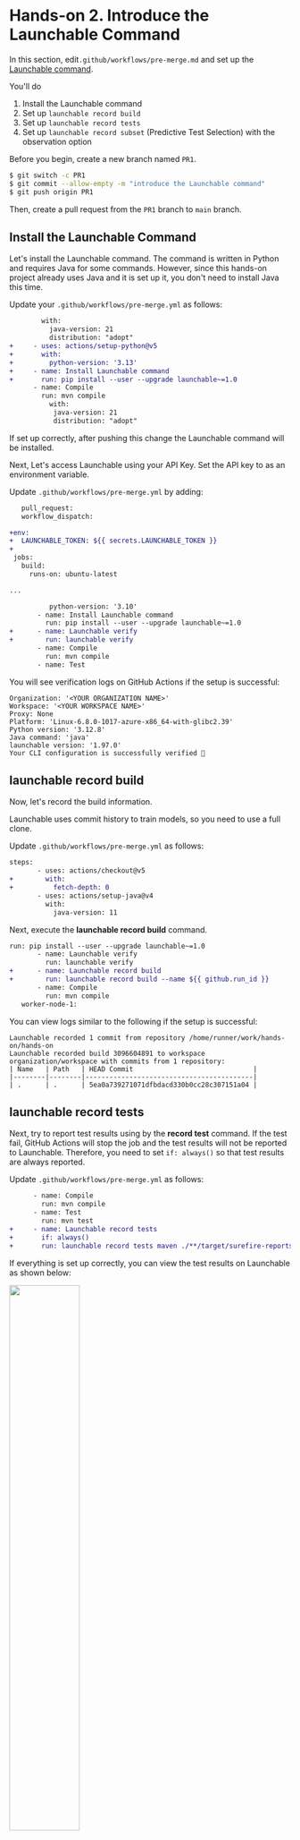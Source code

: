 # Hands-on 2. Introduce the Launchable Command

In this section, edit`.github/workflows/pre-merge.md` and set up the [Launchable command](https://www.launchableinc.com/docs/resources/cli-reference/).

You'll do

1. Install the Launchable command
1. Set up `launchable record build`
1. Set up `launchable record tests`
1. Set up `launchable record subset` (Predictive Test Selection) with the observation option

Before you begin, create a new branch named `PR1`.

```sh
$ git switch -c PR1
$ git commit --allow-empty -m "introduce the Launchable command"
$ git push origin PR1
```

 Then, create a pull request from the `PR1` branch to `main` branch.

## Install the Launchable Command

Let's install the Launchable command. The command is written in Python and requires Java for some commands. However, since this hands-on project already uses Java and it is set up it, you don't need to install Java this time.

Update your `.github/workflows/pre-merge.yml` as follows:
```diff
        with:
          java-version: 21
          distribution: "adopt"
+     - uses: actions/setup-python@v5
+       with:
+         python-version: '3.13'
+     - name: Install Launchable command
+       run: pip install --user --upgrade launchable~=1.0
      - name: Compile
        run: mvn compile
          with:
           java-version: 21
           distribution: "adopt"
```

If set up correctly, after pushing this change the Launchable command will be installed.

Next, Let's access Launchable using your API Key. Set the API key to as an environment variable.

Update `.github/workflows/pre-merge.yml` by adding:
```diff
   pull_request:
   workflow_dispatch:

+env:
+  LAUNCHABLE_TOKEN: ${{ secrets.LAUNCHABLE_TOKEN }}
+
 jobs:
   build:
     runs-on: ubuntu-latest

...

          python-version: '3.10'
       - name: Install Launchable command
         run: pip install --user --upgrade launchable~=1.0
+      - name: Launchable verify
+        run: launchable verify
       - name: Compile
         run: mvn compile
       - name: Test
```

You will see verification logs on GitHub Actions if the setup is successful:

```
Organization: '<YOUR ORGANIZATION NAME>'
Workspace: '<YOUR WORKSPACE NAME>'
Proxy: None
Platform: 'Linux-6.8.0-1017-azure-x86_64-with-glibc2.39'
Python version: '3.12.8'
Java command: 'java'
launchable version: '1.97.0'
Your CLI configuration is successfully verified 🎉
```

## launchable record build

Now, let's record the build information.

Launchable uses commit history to train models, so you need to use a full clone.

Update `.github/workflows/pre-merge.yml` as follows:
```diff
steps:
       - uses: actions/checkout@v5
+        with:
+          fetch-depth: 0
       - uses: actions/setup-java@v4
         with:
           java-version: 11
```

Next, execute the **launchable record build** command.

```diff
run: pip install --user --upgrade launchable~=1.0
       - name: Launchable verify
         run: launchable verify
+      - name: Launchable record build
+        run: launchable record build --name ${{ github.run_id }}
       - name: Compile
         run: mvn compile
   worker-node-1:
```

You can view logs similar to the following if the setup is successful:

```
Launchable recorded 1 commit from repository /home/runner/work/hands-on/hands-on
Launchable recorded build 3096604891 to workspace organization/workspace with commits from 1 repository:
| Name   | Path   | HEAD Commit                              |
|--------|--------|------------------------------------------|
| .      | .      | 5ea0a739271071dfbdacd330b0cc28c307151a04 |
```

## launchable record tests

Next, try to report test results using by the **record test** command.
If the test fail, GitHub Actions will stop the job and the test results will not be reported to Launchable. Therefore, you need to set `if: always()` so that  test results are always reported.

Update `.github/workflows/pre-merge.yml` as follows:
```diff
      - name: Compile
        run: mvn compile
      - name: Test
        run: mvn test
+     - name: Launchable record tests
+       if: always()
+       run: launchable record tests maven ./**/target/surefire-reports
```

If everything is set up correctly, you can view the test results on Launchable as shown below:

<img src="https://github.com/user-attachments/assets/f83dd1e6-bf9e-4091-964c-da665ffd764d" width="50%">


## `launchable record subset` (Predictive Test Selection)

This is a final section of #2,
Let's setup the **launchable subset** command with the [observation mode](https://docs.launchableinc.com/features/predictive-test-selection/observing-subset-behavior) option.

Update `.github/workflows/pre-merge.yml` as follows:
```diff
      - name: Launchable verify
        run: launchable verify
      - name: launchable record build
        run: launchable record build --name ${{ github.run_id }}
+     - name: launchable subset
+       run: |
+         launchable subset --observation --target 50% maven src/test/java > launchable-subset.txt
+         cat launchable-subset.txt
      - name: Test
        run: mvn test
```

You can view the subset result log in the GitHub Actions log. For example:

```
|           |   Candidates |   Estimated duration (%) |   Estimated duration (min) |
|-----------|--------------|--------------------------|----------------------------|
| Subset    |            2 |                  36.4706 |                  0.0516667 |
| Remainder |            2 |                  63.5294 |                  0.09      |
|           |              |                          |                            |
| Total     |            4 |                 100      |                  0.141667  |

Run `launchable inspect subset --subset-id XXX` to view full subset details
example.MulTest
example.DivTest
example.AddTest
example.SubTest
```

FInally, use this subset result for testing.

```diff
      - name: Launchable verify
        run: launchable verify
      - name: launchable record build
        run: launchable record build --name ${{ github.run_id }}
      - name: launchable subset
        run: |
          launchable subset --observation --target 50% maven src/test/java > launchable-subset.txt
          cat launchable-subset.txt
      - name: Test
+       run: mvn test -Dsurefire.includesFile=launchable-subset.txt
      - name: Launchable record tests
         run: launchable record tests maven ./**/target/surefire-reports
```

After the job succeeded, you can check the subset impact on web application. From the sidebar, go to  **Predictive Test Selection > Observe**:

<img src="https://user-images.githubusercontent.com/536667/195478410-6402773f-d232-46af-8543-24a7f6b67b4f.png">

<br>

![image](https://user-images.githubusercontent.com/536667/195477376-500d318a-b67a-4202-8c90-81ca6048dcc4.png)

If you have could confirmed the subset impact, merge this branch to main. You can check the subset impact at observation page of the web application

___

Prev: [Hands-on 1](HANDSON1.md)
Next: [Hands-on 3](HANDSON3.md)

